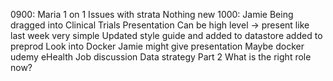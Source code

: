 0900: Maria 1 on 1
Issues with strata
Nothing new
1000: Jamie
Being dragged into Clinical Trials
Presentation
Can be high level -> present like last week very simple
Updated style guide and added to datastore
added to preprod
Look into Docker Jamie might give presentation
Maybe docker udemy
eHealth Job discussion
Data strategy Part 2
What is the right role now?
